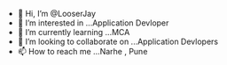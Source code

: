 - 👋 Hi, I’m @LooserJay
- 👀 I’m interested in ...Application Devloper
- 🌱 I’m currently learning ...MCA
- 💞️ I’m looking to collaborate on ...Application Devlopers
- 📫 How to reach me ...Narhe , Pune

<!---
LooserJay/LooserJay is a ✨ special ✨ repository because its `README.md` (this file) appears on your GitHub profile.
You can click the Preview link to take a look at your changes.
--->
